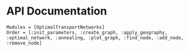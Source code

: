# API Documentation

```@autodocs
Modules = [OptimalTransportNetworks]
Order = [:init_parameters, :create_graph, :apply_geography, :optimal_network, :annealing, :plot_graph, :find_node, :add_node, :remove_node]
```
